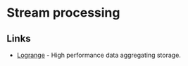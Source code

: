 # Stream processing

## Links

- [Logrange](https://github.com/logrange/logrange) - High performance data aggregating storage.
